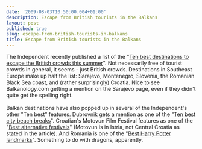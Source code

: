 ```yaml
---
date: '2009-08-03T10:50:00.004+01:00'
description: Escape from British tourists in the Balkans
layout: post
published: true
slug: escape-from-british-tourists-in-balkans
title: Escape from British tourists in the Balkans
---
```


The Independent recently published a list of the "<a href="http://www.independent.co.uk/travel/news-and-advice/the-ten-best-destinations-to-escape-the-british-crowds-this-summer-1763616.html">Ten best destinations to escape the British crowds this summer</a>". Not necessarily free of tourist crowds in general, it seems - just British crowds. Destinations in Southeast Europe make up half the list: Sarajevo, Montenegro, Slovenia, the Romanian Black Sea coast, and (rather surprisingly) Croatia. Nice to see Balkanology.com getting a mention on the Sarajevo page, even if they didn't quite get the spelling right.<br /><br />Balkan destinations have also popped up in several of the Independent's other "Ten best" features. Dubrovnik gets a mention as one of the "<a href="http://www.independent.co.uk/travel/news-and-advice/the-ten-best-city-beach-breaks-1763788.html">Ten best city beach breaks</a>". Croatian's Motovun Film Festival features as one of the "<a href="http://www.independent.co.uk/travel/news-and-advice/the-best-alternative-festivals-1763014.html">Best alternative festivals</a>" (Motovun is in Istria, not Central Croatia as stated in the article). And Romania is one of the "<a href="http://www.independent.co.uk/travel/news-and-advice/the-ten-best-harry-potter-landmarks-1744670.html">Best Harry Potter landmarks</a>". Something to do with dragons, apparently.